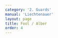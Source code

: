 ```yaml
---
category: '2. Guards'
manual: 'Liechtenauer'
layout: page
title: Fool / Alber
order: 4
---
```


<link rel="import" href="/bower_components/polymer/polymer.html">
<link rel="import" href="shared-styles.html">

<dom-module id="{{ page.url | split:'/' | last | remove: '.html' }}-element">
  <template>
    <style include="shared-styles">
      :host {
        display: block;

        padding: 10px;
      }
    </style>

    <div class="card">

      <h1>{{ page.title }}</h1>

      <p>The Fool is the fourth and last chief posture described by Meyer. It is described thus:</p>
      <blockquote><p>Stand with your left foot forward and hold your sword with the point extended toward the ground in front of you before your forward foot, such that the short edge lies above and the long edge below.</p></blockquote>

      <img class="card-image" src="/manuals/meyer/images/guards/alber-illustration.jpg">

      <p>The Fool is perhaps the most unusual of the core guards and we don't get a lot to work with it. It is unlike the others, in that it is not a hanger which defends the combatant (as the Ox and Plow), nor is it a position where one truly cuts off from (Day [Vom-Tag], Changer [Wechsel], Side Guard [Nebenhut]). One could view the Fool as two things:

      <li>The natural ending position of a descending cut.</li>
      <li>An invitation for the opponent to strike.</li>
      </p>

      <p>The first is quite obvious and needs no more explanation, while the second is more interesting. Meyer says the following of the Fool:</p>
      <blockquote><p>[...] from this Stance no proper stroke can be readily achieved, one just uses them to gain an opening against the opponent through displacements to block strikes, which can be used to measure a Foolish and naive person who is not ready for counterstrikes to be struck against them.</p></blockquote>

      <p>This hints us that the Fool is intended to displace strikes and follow with a counter. This falls in line with the Liechtenauer glosses' description of the Traveling After (Chasing) and Slicing Off, which gives us insight on how the Fool may be used:</p>

      <p><strong>Pseudo-Peter von Danzig - Traveling After</strong>
      <blockquote><p>Here mark a good Travelling-after on the sword from Under-hewing:</p>

      <p>Mark, when you fence against him from Under-hewing, or from the slashing, or lie against him in the guard that is called Fool, if he then falls with his sword on yours before you therewith come up, then remain thus with your sword below on his and heave upwards. If he then Winds on the sword with the point into your face or breast, then do not let him off from the sword, and follow him thereafter, and work in with the point to the next opening. Or, if he strikes around from the sword, then follow him or Travel-after with the point as before.</p></blockquote>

      <p><strong>Pseudo-Peter von Danzig - Slicing Off</strong>
      <blockquote>Gloss: Mark, that is what you shall drive when one binds on your sword strongly above, or falls thereon, and undertake it thus: when you fence-to with the Under-hewing or with the slashing, or lie against him in the guard Fool, if he then falls with his sword on yours (before you come up therewith), then remain below on his sword and heave upwards with the short edge fast. If he then presses your sword downwards fast, then slash off from his sword from below on his blade with your sword behind yourself, and hew in to the other side on his sword’s blade quickly again, above into his mouth.</p>

      <p>Another: When you fence-to him with Under-hewing, or lie in the guard Fool, if he then falls with the sword on yours nearby the hilt (before you come up therewith), so that his point goes out to your right side, then drive up nimbly with your pommel over his sword and strike with the long edge to his head. Or, if he binds on your sword so that his point goes out to your left side, then drive with your pommel over his sword and strike in with the short edge to his head. That is called the Snapping.</p></blockquote></p>

      <p>These examples show us ways we can deflect or slice through an opponent's stroke from the posture of the Fool, combined with the description of the <a href="nachreisen>Chasing</> we can gather how it used as an invitation to an attack with a prepared counter.</p>

</blockquote></p>

    </div>
  </template>

  <script>
    Polymer({
      is: '{{ page.url | split:'/' | last | remove: '.html' }}-element',
    });
  </script>
</dom-module>